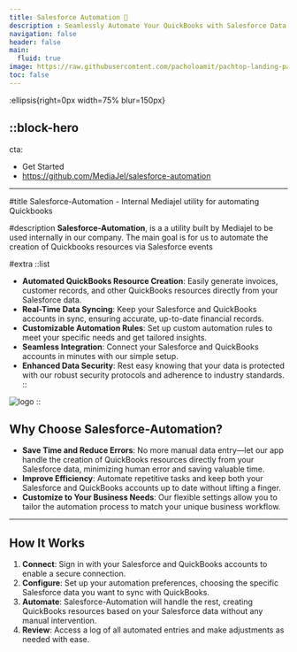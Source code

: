 ```yaml
---
title: Salesforce Automation 🚀
description : Seamlessly Automate Your QuickBooks with Salesforce Data
navigation: false
header: false
main:
  fluid: true
image: https://raw.githubusercontent.com/pacholoamit/pachtop-landing-page/3039ffe3a2dd50305df8691c4eef7d4d38cba394/docs/landing-page.png
toc: false
---
```


:ellipsis{right=0px width=75% blur=150px}

::block-hero
---
cta:
  - Get Started
  - https://github.com/MediaJel/salesforce-automation
---

#title
Salesforce-Automation - Internal Mediajel utility for automating Quickbooks

#description
 **Salesforce-Automation**, is a a utility built by Mediajel to be used internally in our company. The main goal is for us to automate
 the creation of Quickbooks resources via Salesforce events

#extra
  ::list
- **Automated QuickBooks Resource Creation**: Easily generate invoices, customer records, and other QuickBooks resources directly from your Salesforce data.
- **Real-Time Data Syncing**: Keep your Salesforce and QuickBooks accounts in sync, ensuring accurate, up-to-date financial records.
- **Customizable Automation Rules**: Set up custom automation rules to meet your specific needs and get tailored insights.
- **Seamless Integration**: Connect your Salesforce and QuickBooks accounts in minutes with our simple setup.
- **Enhanced Data Security**: Rest easy knowing that your data is protected with our robust security protocols and adherence to industry standards.
  ::

![logo]()
::

## Why Choose Salesforce-Automation?

- **Save Time and Reduce Errors**: No more manual data entry—let our app handle the creation of QuickBooks resources directly from your Salesforce data, minimizing human error and saving valuable time.
- **Improve Efficiency**: Automate repetitive tasks and keep both your Salesforce and QuickBooks accounts up to date without lifting a finger.
- **Customize to Your Business Needs**: Our flexible settings allow you to tailor the automation process to match your unique business workflow.

---

## How It Works

1. **Connect**: Sign in with your Salesforce and QuickBooks accounts to enable a secure connection.
2. **Configure**: Set up your automation preferences, choosing the specific Salesforce data you want to sync with QuickBooks.
3. **Automate**: Salesforce-Automation will handle the rest, creating QuickBooks resources based on your Salesforce data without any manual intervention.
4. **Review**: Access a log of all automated entries and make adjustments as needed with ease.

